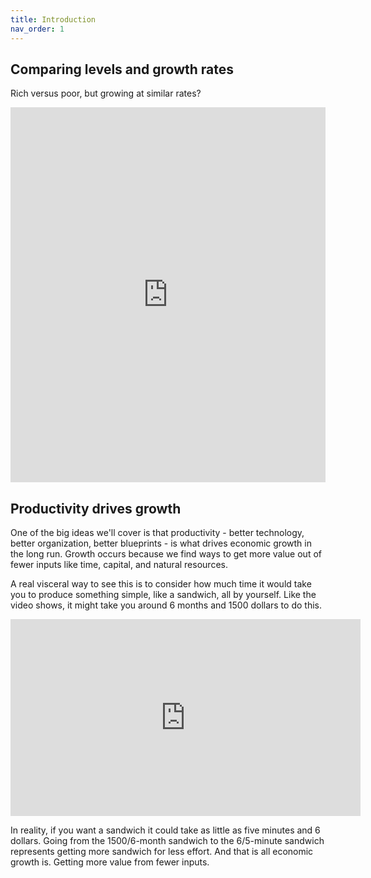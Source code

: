 ```yaml
---
title: Introduction
nav_order: 1
---
```


## Comparing levels and growth rates
Rich versus poor, but growing at similar rates?

<iframe src="https://ourworldindata.org/grapher/real-gdp-per-capita-PWT?yScale=log&country=CRI~BOL~GNB~USA" loading="lazy" style="width: 100%; height: 600px; border: 0px none;"></iframe>

## Productivity drives growth
One of the big ideas we'll cover is that productivity - better technology, better organization, better blueprints - is what drives economic growth in the long run. Growth occurs because we find ways to get more value out of fewer inputs like time, capital, and natural resources. 

A real visceral way to see this is to consider how much time it would take you to produce something simple, like a sandwich, all by yourself. Like the video shows, it might take you around 6 months and 1500 dollars to do this.

<iframe width="560" height="315" src="https://www.youtube.com/embed/URvWSsAgtJE" frameborder="0" allow="accelerometer; autoplay; encrypted-media; gyroscope; picture-in-picture" allowfullscreen></iframe>

In reality, if you want a sandwich it could take as little as five minutes and 6 dollars. Going from the 1500/6-month sandwich to the 6/5-minute sandwich represents getting more sandwich for less effort. And that is all economic growth is. Getting more value from fewer inputs.